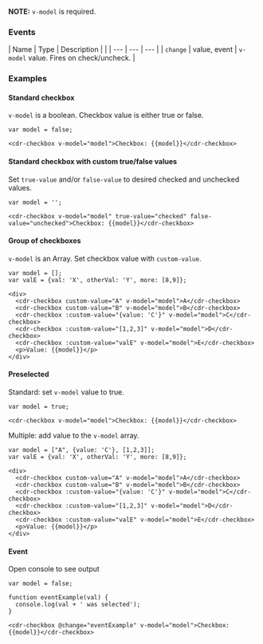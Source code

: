 **NOTE:** `v-model` is required.

### Events
| Name | Type | Description | |
| --- | --- | --- |
| `change` | value, event | `v-model` value. Fires on check/uncheck. |

### Examples

#### Standard checkbox

`v-model` is a boolean. Checkbox value is either true or false.

```
var model = false;

<cdr-checkbox v-model="model">Checkbox: {{model}}</cdr-checkbox>
```

#### Standard checkbox with custom true/false values

Set `true-value` and/or `false-value` to desired checked and unchecked values.

```
var model = '';

<cdr-checkbox v-model="model" true-value="checked" false-value="unchecked">Checkbox: {{model}}</cdr-checkbox>
```

#### Group of checkboxes

`v-model` is an Array. Set checkbox value with `custom-value`.

```
var model = [];
var valE = {val: 'X', otherVal: 'Y', more: [8,9]};

<div>
  <cdr-checkbox custom-value="A" v-model="model">A</cdr-checkbox>
  <cdr-checkbox custom-value="B" v-model="model">B</cdr-checkbox>
  <cdr-checkbox :custom-value="{value: 'C'}" v-model="model">C</cdr-checkbox>
  <cdr-checkbox :custom-value="[1,2,3]" v-model="model">D</cdr-checkbox>
  <cdr-checkbox :custom-value="valE" v-model="model">E</cdr-checkbox>
  <p>Value: {{model}}</p>
</div>
```

#### Preselected

Standard: set `v-model` value to true.

```
var model = true;

<cdr-checkbox v-model="model">Checkbox: {{model}}</cdr-checkbox>
```

Multiple: add value to the `v-model` array.

```
var model = ["A", {value: 'C'}, [1,2,3]];
var valE = {val: 'X', otherVal: 'Y', more: [8,9]};

<div>
  <cdr-checkbox custom-value="A" v-model="model">A</cdr-checkbox>
  <cdr-checkbox custom-value="B" v-model="model">B</cdr-checkbox>
  <cdr-checkbox :custom-value="{value: 'C'}" v-model="model">C</cdr-checkbox>
  <cdr-checkbox :custom-value="[1,2,3]" v-model="model">D</cdr-checkbox>
  <cdr-checkbox :custom-value="valE" v-model="model">E</cdr-checkbox>
  <p>Value: {{model}}</p>
</div>
```

#### Event

Open console to see output

```
var model = false;

function eventExample(val) {
  console.log(val + ' was selected');
}

<cdr-checkbox @change="eventExample" v-model="model">Checkbox: {{model}}</cdr-checkbox>
```
